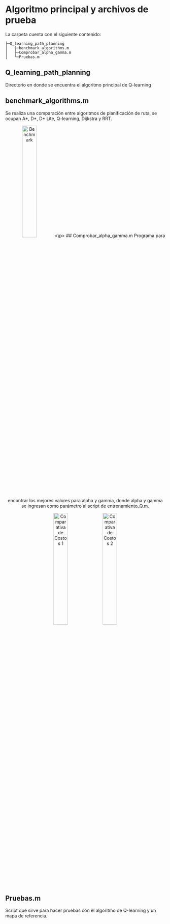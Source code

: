 # Algoritmo principal y archivos de prueba

La carpeta cuenta con el siguiente contenido:

```
├─Q_learning_path_planning
│   ├─benchmark_algorithms.m
│   ├─Comprobar_alpha_gamma.m
│   └─Pruebas.m
```

## Q_learning_path_planning 
Directorio en donde se encuentra el algoritmo principal de Q-learning

## benchmark_algorithms.m
Se realiza una comparación entre algoritmos de planificación de ruta, se ocupan A*, D*, D* Lite, Q-learning, Dijkstra y RRT.
<p align="center">
  <img src="https://github.com/LucasSaenz4118/Path_planning_Matlab2024/blob/bd0c89e39a51e70d356132a829e1d2923d7373bc/qlearning/Imagenes/benchmark.png" alt="Benchmark" width="30%" />
<\p>
## Comprobar_alpha_gamma.m
Programa para encontrar los mejores valores para alpha y gamma, donde alpha y gamma se ingresan como parámetro al script de entrenamiento_Q.m.
<p align="center">
  <img src="https://github.com/LucasSaenz4118/Path_planning_Matlab2024/blob/bd0c89e39a51e70d356132a829e1d2923d7373bc/qlearning/Imagenes/Comparativa_Costos_20240607T183440072.png" alt="Comparativa de Costos 1" width="30%" />
  <img src="https://github.com/LucasSaenz4118/Path_planning_Matlab2024/blob/bd0c89e39a51e70d356132a829e1d2923d7373bc/qlearning/Imagenes/Comparativa_Costos_20240612T190918252_1000episodios.png" alt="Comparativa de Costos 2" width="30%" />
</p>

## Pruebas.m
Script que sirve para hacer pruebas con el algoritmo de Q-learning y un mapa de referencia.
